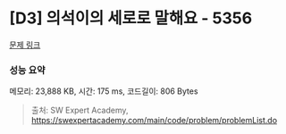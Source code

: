 # [D3] 의석이의 세로로 말해요 - 5356 

[문제 링크](https://swexpertacademy.com/main/code/problem/problemDetail.do?contestProbId=AWVWgkP6sQ0DFAUO) 

### 성능 요약

메모리: 23,888 KB, 시간: 175 ms, 코드길이: 806 Bytes



> 출처: SW Expert Academy, https://swexpertacademy.com/main/code/problem/problemList.do